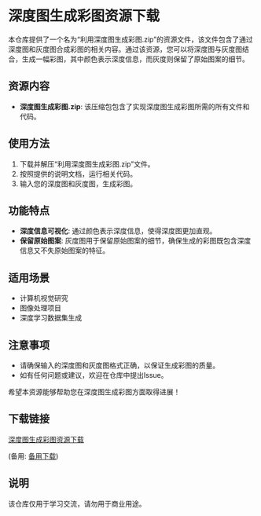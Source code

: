 # 深度图生成彩图资源下载

本仓库提供了一个名为“利用深度图生成彩图.zip”的资源文件，该文件包含了通过深度图和灰度图合成彩图的相关内容。通过该资源，您可以将深度图与灰度图结合，生成一幅彩图，其中颜色表示深度信息，而灰度则保留了原始图案的细节。

## 资源内容

- **深度图生成彩图.zip**: 该压缩包包含了实现深度图生成彩图所需的所有文件和代码。

## 使用方法

1. 下载并解压“利用深度图生成彩图.zip”文件。
2. 按照提供的说明文档，运行相关代码。
3. 输入您的深度图和灰度图，生成彩图。

## 功能特点

- **深度信息可视化**: 通过颜色表示深度信息，使得深度图更加直观。
- **保留原始图案**: 灰度图用于保留原始图案的细节，确保生成的彩图既包含深度信息又不失原始图案的特征。

## 适用场景

- 计算机视觉研究
- 图像处理项目
- 深度学习数据集生成

## 注意事项

- 请确保输入的深度图和灰度图格式正确，以保证生成彩图的质量。
- 如有任何问题或建议，欢迎在仓库中提出Issue。

希望本资源能够帮助您在深度图生成彩图方面取得进展！

## 下载链接
[深度图生成彩图资源下载](https://pan.quark.cn/s/074f83dcc48b) 

(备用: [备用下载](https://pan.baidu.com/s/1ObjncWzEM74BMxm_AqQ9wg?pwd=1234))

## 说明

该仓库仅用于学习交流，请勿用于商业用途。
